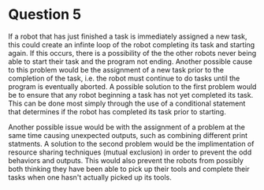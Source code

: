 # Question 5

If a robot that has just finished a task is immediately assigned a new task, this could create an infinte loop of the robot completing its task and starting again. If this occurs, there is a possibility of the the other robots never being able to start their task and the program not ending. Another possible cause to this problem would be the assignment of a new task prior to the completion of the task, i.e. the robot must continue to do tasks until the program is eventually aborted. A possible solution to the first problem would be to ensure that any robot beginning a task has not yet completed its task. This can be done most simply through the use of a conditional statement that determines if the robot has completed its task prior to starting. 

Another possible issue would be with the assignment of a problem at the same time causing unexpected outputs, such as combining different print statments. A solution to the second problem would be the implimentation of resource sharing techniques (mutual exclusion) in order to prevent the odd behaviors and outputs. This would also prevent the robots from possibly both thinking they have been able to pick up their tools and complete their tasks when one hasn't actually picked up its tools.
